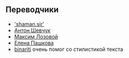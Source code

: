 ## Переводчики

 - ['shaman.sir'][1]
 - [Антон Шевчук][2]
 - [Максим Лозовой][3]
 - [Елена Пашкова][4]
 - [binariti][5] очень помог со стилистикой текста

[1]: http://shamansir.github.com/
[2]: http://anton.shevchuk.name/
[3]: http://nixsolutions.com/
[4]: http://nixsolutions.com/
[5]: http://habrahabr.ru/users/binariti/